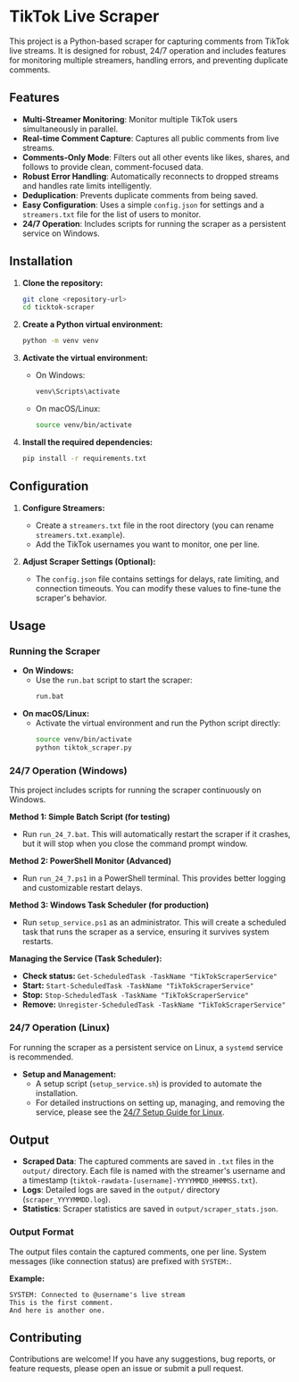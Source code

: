 # TikTok Live Scraper

This project is a Python-based scraper for capturing comments from TikTok live streams. It is designed for robust, 24/7 operation and includes features for monitoring multiple streamers, handling errors, and preventing duplicate comments.

## Features

- **Multi-Streamer Monitoring**: Monitor multiple TikTok users simultaneously in parallel.
- **Real-time Comment Capture**: Captures all public comments from live streams.
- **Comments-Only Mode**: Filters out all other events like likes, shares, and follows to provide clean, comment-focused data.
- **Robust Error Handling**: Automatically reconnects to dropped streams and handles rate limits intelligently.
- **Deduplication**: Prevents duplicate comments from being saved.
- **Easy Configuration**: Uses a simple `config.json` for settings and a `streamers.txt` file for the list of users to monitor.
- **24/7 Operation**: Includes scripts for running the scraper as a persistent service on Windows.

## Installation

1. **Clone the repository:**
   ```bash
   git clone <repository-url>
   cd ticktok-scraper
   ```

2. **Create a Python virtual environment:**
   ```bash
   python -m venv venv
   ```

3. **Activate the virtual environment:**
   - On Windows:
     ```bash
     venv\Scripts\activate
     ```
   - On macOS/Linux:
     ```bash
     source venv/bin/activate
     ```

4. **Install the required dependencies:**
   ```bash
   pip install -r requirements.txt
   ```

## Configuration

1. **Configure Streamers:**
   - Create a `streamers.txt` file in the root directory (you can rename `streamers.txt.example`).
   - Add the TikTok usernames you want to monitor, one per line.

2. **Adjust Scraper Settings (Optional):**
   - The `config.json` file contains settings for delays, rate limiting, and connection timeouts. You can modify these values to fine-tune the scraper's behavior.

## Usage

### Running the Scraper

- **On Windows:**
  - Use the `run.bat` script to start the scraper:
    ```bash
    run.bat
    ```
- **On macOS/Linux:**
  - Activate the virtual environment and run the Python script directly:
    ```bash
    source venv/bin/activate
    python tiktok_scraper.py
    ```

### 24/7 Operation (Windows)

This project includes scripts for running the scraper continuously on Windows.

**Method 1: Simple Batch Script (for testing)**

- Run `run_24_7.bat`. This will automatically restart the scraper if it crashes, but it will stop when you close the command prompt window.

**Method 2: PowerShell Monitor (Advanced)**

- Run `run_24_7.ps1` in a PowerShell terminal. This provides better logging and customizable restart delays.

**Method 3: Windows Task Scheduler (for production)**

- Run `setup_service.ps1` as an administrator. This will create a scheduled task that runs the scraper as a service, ensuring it survives system restarts.

**Managing the Service (Task Scheduler):**

- **Check status:** `Get-ScheduledTask -TaskName "TikTokScraperService"`
- **Start:** `Start-ScheduledTask -TaskName "TikTokScraperService"`
- **Stop:** `Stop-ScheduledTask -TaskName "TikTokScraperService"`
- **Remove:** `Unregister-ScheduledTask -TaskName "TikTokScraperService"`

### 24/7 Operation (Linux)

For running the scraper as a persistent service on Linux, a `systemd` service is recommended.

- **Setup and Management:**
  - A setup script (`setup_service.sh`) is provided to automate the installation.
  - For detailed instructions on setting up, managing, and removing the service, please see the [24/7 Setup Guide for Linux](./24_7_SETUP_GUIDE.md).

## Output

- **Scraped Data**: The captured comments are saved in `.txt` files in the `output/` directory. Each file is named with the streamer's username and a timestamp (`tiktok-rawdata-[username]-YYYYMMDD_HHMMSS.txt`).
- **Logs**: Detailed logs are saved in the `output/` directory (`scraper_YYYYMMDD.log`).
- **Statistics**: Scraper statistics are saved in `output/scraper_stats.json`.

### Output Format

The output files contain the captured comments, one per line. System messages (like connection status) are prefixed with `SYSTEM:`.

**Example:**
```
SYSTEM: Connected to @username's live stream
This is the first comment.
And here is another one.
```

## Contributing

Contributions are welcome! If you have any suggestions, bug reports, or feature requests, please open an issue or submit a pull request.